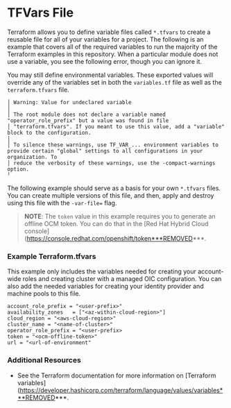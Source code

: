 # TFVars File

Terraform allows you to define variable files called `*.tfvars` to create a reusable file for all of your variables for a project. The following is an example that covers all of the required variables to run the majority of the Terraform examples in this repository. When a particular module does not use a variable, you see the following error, though you can ignore it.

You may still define environmental variables. These exported values will override any of the variables set in both the `variables.tf` file as well as the `terraform.tfvars` file.

```
│ Warning: Value for undeclared variable
│ 
│ The root module does not declare a variable named "operator_role_prefix" but a value was found in file
│ "terraform.tfvars". If you meant to use this value, add a "variable" block to the configuration.
│ 
│ To silence these warnings, use TF_VAR_... environment variables to provide certain "global" settings to all configurations in your organization. To
│ reduce the verbosity of these warnings, use the -compact-warnings option.
╵

```

The following example should serve as a basis for your own `*.tfvars` files. You can create multiple versions of this file, and then, apply and destroy using this file with the `-var-file=` flag.

> **NOTE**: The `token` value in this example requires you to generate an offline OCM token. You can do that in the [Red Hat Hybrid Cloud console](https://console.redhat.com/openshift/token***REMOVED***.

### Example Terraform.tfvars

This example only includes the variables needed for creating your account-wide roles and creating cluster with a managed OIC configuration. You can also add the needed variables for creating your identity provider and machine pools to this file.

```
account_role_prefix = "<user-prefix>"
availability_zones   = ["<az-within-cloud-region>"]
cloud_region = "<aws-cloud-region>"
cluster_name = "<name-of-cluster>"
operator_role_prefix = "<user-prefix>
token = "<ocm-offline-token>"
url = "<url-of-environment"
```

### Additional Resources

* See the Terraform documentation for more information on [Terraform variables](https://developer.hashicorp.com/terraform/language/values/variables***REMOVED***.